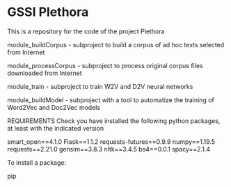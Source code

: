 # GSSI Plethora
This is a repository for the code of the project Plethora

module_buildCorpus - subproject to build a corpus of ad hoc texts selected from Internet

module_processCorpus - subproject to process original corpus files downloaded from Internet

module_train - subproject to train W2V and D2V neural networks

module_buildModel - subproject with a tool to automatize the training of Word2Vec and Doc2Vec models

REQUIREMENTS
Check you have installed the following python packages, at least with the indicated version

smart_open==4.1.0
Flask==1.1.2
requests-futures==0.9.9
numpy==1.19.5
requests==2.21.0
gensim==3.8.3
nltk==3.4.5
bs4==0.0.1
spacy==2.1.4

To install a package:

pip
